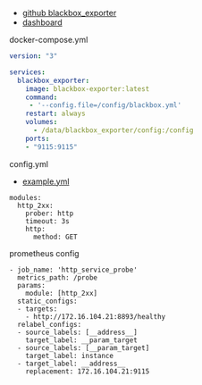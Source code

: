 
- [github blackbox_exporter](https://github.com/prometheus/blackbox_exporter)
- [dashboard](https://grafana.com/grafana/dashboards/7587-prometheus-blackbox-exporter/)

docker-compose.yml

```yml
version: "3"

services:
  blackbox_exporter:
    image: blackbox-exporter:latest
    command:
     - '--config.file=/config/blackbox.yml'
    restart: always
    volumes:
      - /data/blackbox_exporter/config:/config
    ports:
    - "9115:9115"
```

config.yml
- [example.yml](https://github.com/prometheus/blackbox_exporter/blob/master/example.yml)
```
modules:
  http_2xx:
    prober: http
    timeout: 3s
    http:
      method: GET
```

prometheus config

```
- job_name: 'http_service_probe'
  metrics_path: /probe
  params:
    module: [http_2xx]
  static_configs:
  - targets:
    - http://172.16.104.21:8893/healthy
  relabel_configs:
  - source_labels: [__address__]
    target_label: __param_target
  - source_labels: [__param_target]
    target_label: instance
  - target_label: __address__
    replacement: 172.16.104.21:9115
```